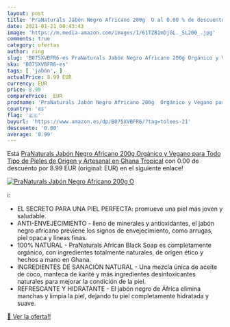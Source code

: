 ```yaml
---
layout: post
title: 'PraNaturals Jabón Negro Africano 200g  O al 0.00 % de descuento'
date: 2021-01-21 00:43:43
image: 'https://m.media-amazon.com/images/I/61TZB1mDjGL._SL200_.jpg'
comments: true
category: ofertas
author: ring
slug: 'B075XVBFR6-es PraNaturals Jabón Negro Africano 200g Orgánico y Vegano...'
sku: 'B075XVBFR6-es'
tags: [ 'jabón', ]
actualPrice: 8.99 EUR
currency: EUR
price: 8.99
comparePrice:  EUR
prodname: 'PraNaturals Jabón Negro Africano 200g  Orgánico y Vegano para Todo Tipo de Pieles  de Origen y Artesanal en Ghana Tropical'
country: 'es'
flag: '🇪🇸'
buyurl: 'https://www.amazon.es/dp/B075XVBFR6/?tag=tolees-21'
descuento: '0.00'
average: '8.99'
---
```


Está [PraNaturals Jabón Negro Africano 200g  Orgánico y Vegano para Todo Tipo de Pieles  de Origen y Artesanal en Ghana Tropical](https://www.amazon.es/dp/B075XVBFR6/?tag=tolees-21) con 0.00 de descuento por 8.99 EUR (original:  EUR) en el siguiente enlace!

[![PraNaturals Jabón Negro Africano 200g  O](https://m.media-amazon.com/images/I/61TZB1mDjGL._SL200_.jpg)](https://www.amazon.es/dp/B075XVBFR6/?tag=tolees-21)

ℹ️:

- EL SECRETO PARA UNA PIEL PERFECTA: promueve una piel más joven y saludable.
- ANTI-ENVEJECIMIENTO - lleno de minerales y antioxidantes, el jabón negro africano previene los signos de envejecimiento, como arrugas, piel opaca y líneas finas.
- 100% NATURAL - PraNaturals African Black Soap es completamente orgánico, con ingredientes totalmente naturales, de origen ético y hechos a mano en Ghana.
- INGREDIENTES DE SANACIÓN NATURAL - Una mezcla única de aceite de coco, manteca de karité y más ingredientes desintoxicantes naturales para mejorar la condición de la piel.
- REFRESCANTE Y HIDRATANTE - El jabón negro de África elimina manchas y limpia la piel, dejando tu piel completamente hidratada y suave.

[🛒 Ver la oferta!!](https://www.amazon.es/dp/B075XVBFR6/?tag=tolees-21)
